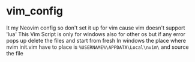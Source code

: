 # vim_config
It my Neovim config so don't set it up for vim cause vim doesn't support 'lua'
This Vim Script is only for windows 
also for other os but if any error pops up delete the files and start from fresh
In windows the place where nvim init.vim have to place is `%USERNAME%\APPDATA\Local\nvim\`
and source the file 
